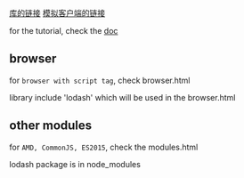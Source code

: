 

[库的链接](https://github.com/xutai/webpack-numbers-library)
[模拟客户端的链接](https://github.com/xutai/webpack-numbers-client)

for the tutorial, check the [doc](https://webpack.js.org/guides/author-libraries/)

## browser

for `browser with script tag`, check browser.html

library include 'lodash' which will be used in the browser.html



## other modules

for `AMD, CommonJS, ES2015`, check the modules.html

lodash package is in node_modules

